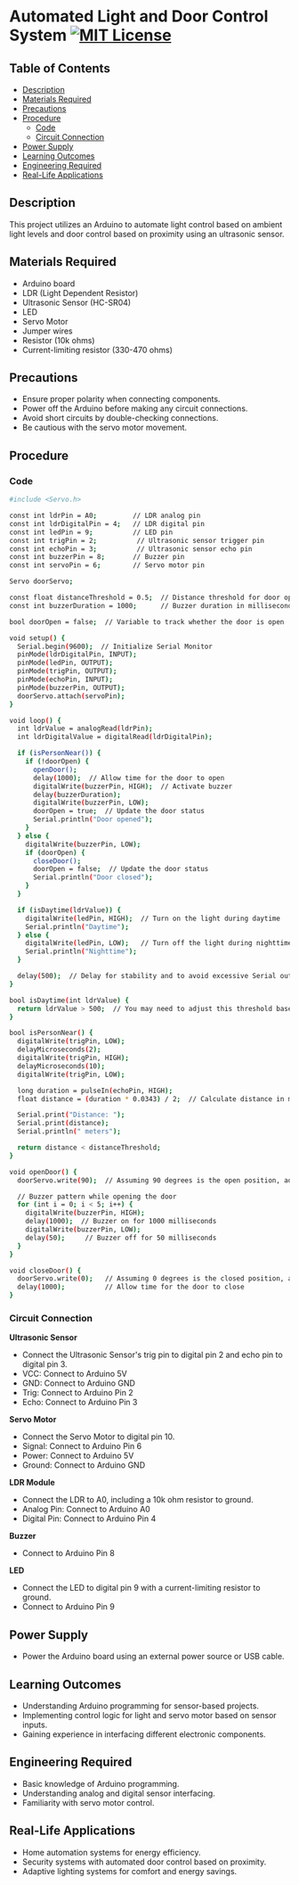 
# Automated Light and Door Control System <a href="https://github.com/Utkarshchaudhary009/SmartHome/blob/main/License.md"><img src="https://img.shields.io/badge/License-MIT-yellow.svg" Alt="MIT License"></a>

## Table of Contents

  - [Description](#description)
  - [Materials Required](#materials-required)
  - [Precautions](#precautions)
  - [Procedure](#procedure)
    - [Code](#code)
    - [Circuit Connection](#circuit-connection)
  - [Power Supply](#power-supply)
  - [Learning Outcomes](#learning-outcomes)
  - [Engineering Required](#engineering-required)
  - [Real-Life Applications](#real-life-applications)


## Description

This project utilizes an Arduino to automate light control based on ambient light levels and door control based on proximity using an ultrasonic sensor.

## Materials Required

- Arduino board
- LDR (Light Dependent Resistor)
- Ultrasonic Sensor (HC-SR04)
- LED
- Servo Motor
- Jumper wires
- Resistor (10k ohms)
- Current-limiting resistor (330-470 ohms)

## Precautions

- Ensure proper polarity when connecting components.
- Power off the Arduino before making any circuit connections.
- Avoid short circuits by double-checking connections.
- Be cautious with the servo motor movement.

## Procedure

### Code

```bash
#include <Servo.h>

const int ldrPin = A0;         // LDR analog pin
const int ldrDigitalPin = 4;   // LDR digital pin
const int ledPin = 9;          // LED pin
const int trigPin = 2;          // Ultrasonic sensor trigger pin
const int echoPin = 3;          // Ultrasonic sensor echo pin
const int buzzerPin = 8;       // Buzzer pin
const int servoPin = 6;        // Servo motor pin

Servo doorServo;

const float distanceThreshold = 0.5;  // Distance threshold for door opening in meters
const int buzzerDuration = 1000;      // Buzzer duration in milliseconds

bool doorOpen = false;  // Variable to track whether the door is open

void setup() {
  Serial.begin(9600);  // Initialize Serial Monitor
  pinMode(ldrDigitalPin, INPUT);
  pinMode(ledPin, OUTPUT);
  pinMode(trigPin, OUTPUT);
  pinMode(echoPin, INPUT);
  pinMode(buzzerPin, OUTPUT);
  doorServo.attach(servoPin);
}

void loop() {
  int ldrValue = analogRead(ldrPin);
  int ldrDigitalValue = digitalRead(ldrDigitalPin);

  if (isPersonNear()) {
    if (!doorOpen) {
      openDoor();
      delay(1000);  // Allow time for the door to open
      digitalWrite(buzzerPin, HIGH);  // Activate buzzer
      delay(buzzerDuration);
      digitalWrite(buzzerPin, LOW);
      doorOpen = true;  // Update the door status
      Serial.println("Door opened");
    }
  } else {
    digitalWrite(buzzerPin, LOW);
    if (doorOpen) {
      closeDoor();
      doorOpen = false;  // Update the door status
      Serial.println("Door closed");
    }
  }

  if (isDaytime(ldrValue)) {
    digitalWrite(ledPin, HIGH);  // Turn on the light during daytime
    Serial.println("Daytime");
  } else {
    digitalWrite(ledPin, LOW);   // Turn off the light during nighttime
    Serial.println("Nighttime");
  }

  delay(500);  // Delay for stability and to avoid excessive Serial output
}

bool isDaytime(int ldrValue) {
  return ldrValue > 500;  // You may need to adjust this threshold based on your environment
}

bool isPersonNear() {
  digitalWrite(trigPin, LOW);
  delayMicroseconds(2);
  digitalWrite(trigPin, HIGH);
  delayMicroseconds(10);
  digitalWrite(trigPin, LOW);

  long duration = pulseIn(echoPin, HIGH);
  float distance = (duration * 0.0343) / 2;  // Calculate distance in meters

  Serial.print("Distance: ");
  Serial.print(distance);
  Serial.println(" meters");

  return distance < distanceThreshold;
}

void openDoor() {
  doorServo.write(90);  // Assuming 90 degrees is the open position, adjust as needed

  // Buzzer pattern while opening the door
  for (int i = 0; i < 5; i++) {
    digitalWrite(buzzerPin, HIGH);
    delay(1000);  // Buzzer on for 1000 milliseconds
    digitalWrite(buzzerPin, LOW);
    delay(50);     // Buzzer off for 50 milliseconds
  }
}

void closeDoor() {
  doorServo.write(0);   // Assuming 0 degrees is the closed position, adjust as needed
  delay(1000);          // Allow time for the door to close
}

```

### Circuit Connection

**Ultrasonic Sensor**
- Connect the Ultrasonic Sensor's trig pin to digital pin 2 and echo pin to digital pin 3.
- VCC: Connect to Arduino 5V
- GND: Connect to Arduino GND
- Trig: Connect to Arduino Pin 2
- Echo: Connect to Arduino Pin 3

**Servo Motor**
- Connect the Servo Motor to digital pin 10.
- Signal: Connect to Arduino Pin 6
- Power: Connect to Arduino 5V
- Ground: Connect to Arduino GND

**LDR Module**
- Connect the LDR to A0, including a 10k ohm resistor to ground.
- Analog Pin: Connect to Arduino A0
- Digital Pin: Connect to Arduino Pin 4

**Buzzer**
- Connect to Arduino Pin 8

**LED**
- Connect the LED to digital pin 9 with a current-limiting resistor to ground.
- Connect to Arduino Pin 9

## Power Supply

- Power the Arduino board using an external power source or USB cable.

## Learning Outcomes

- Understanding Arduino programming for sensor-based projects.
- Implementing control logic for light and servo motor based on sensor inputs.
- Gaining experience in interfacing different electronic components.

## Engineering Required

- Basic knowledge of Arduino programming.
- Understanding analog and digital sensor interfacing.
- Familiarity with servo motor control.

## Real-Life Applications

- Home automation systems for energy efficiency.
- Security systems with automated door control based on proximity.
- Adaptive lighting systems for comfort and energy savings.
